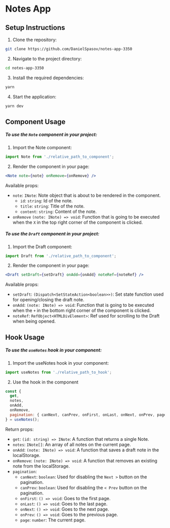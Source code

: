 # Notes App

## Setup Instructions

1. Clone the repository:

```bash
git clone https://github.com/DanielSpasov/notes-app-3350
```

2. Navigate to the project directory:

```bash
cd notes-app-3350
```

3. Install the required dependencies:

```bash
yarn
```

4. Start the application:

```bash
yarn dev
```

## Component Usage

##### To use the `Note` component in your project:

1. Import the Note component:

```typescript
import Note from './relative_path_to_component';
```

2. Render the component in your page:

```jsx
<Note note={note} onRemove={onRemove} />
```

Available props:

- `note`: `INote`: Note object that is about to be rendered in the component.
  - `id`: `string`: Id of the note.
  - `title`: `string`: Title of the note.
  - `content`: `string`: Content of the note.
- `onRemove` `(note: INote) => void`: Function that is going to be executed when the `X` in the top right corner of the component is clicked.

##### To use the `Draft` component in your project:

1. Import the Draft component:

```typescript
import Draft from './relative_path_to_component';
```

2. Render the component in your page:

```jsx
<Draft setDraft={setDraft} onAdd={onAdd} noteRef={noteRef} />
```

Available props:

- `setDraft`: `(Dispatch<SetStateAction<boolean>>)`: Set state function used for opening/closing the draft note.
- `onAdd`: `(note: INote) => void`: Function that is going to be executed when the `+` in the bottom right corner of the component is clicked.
- `noteRef`: `RefObject<HTMLDivElement>`: Ref used for scrolling to the Draft when being opened.

## Hook Usage

##### To use the `useNotes` hook in your component:

1. Import the useNotes hook in your component:

```typescript
import useNotes from './relative_path_to_hook';
```

2. Use the hook in the component

```jsx
const {
  get,
  notes,
  onAdd,
  onRemove,
  pagination: { canNext, canPrev, onFirst, onLast, onNext, onPrev, page }
} = useNotes();
```

Return props:

- `get`: `(id: string) => INote`: A function that returns a single Note.
- `notes`: `INote[]`: An array of all notes on the current page.
- `onAdd`: `(note: INote) => void`: A function that saves a draft note in the localStorage.
- `onRemove`: `(note: INote) => void`: A function that removes an existing note from the localStorage.
- `pagination`:
  - `canNext`: `boolean`: Used for disabling the `Next >` button on the pagination.
  - `canPrev`: `boolean`: Used for disabling the `< Prev` button on the pagination.
  - `onFirst`: `() => void`: Goes to the first page.
  - `onLast`: `() => void`: Goes to the last page.
  - `onNext`: `() => void`: Goes to the next page.
  - `onPrev`: `() => void`: Goes to the previous page.
  - `page`: `number`: The current page.
